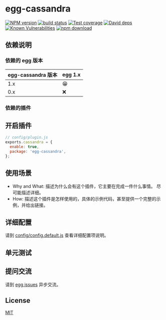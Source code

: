 # egg-cassandra

[![NPM version][npm-image]][npm-url]
[![build status][travis-image]][travis-url]
[![Test coverage][codecov-image]][codecov-url]
[![David deps][david-image]][david-url]
[![Known Vulnerabilities][snyk-image]][snyk-url]
[![npm download][download-image]][download-url]

[npm-image]: https://img.shields.io/npm/v/egg-cassandra.svg?style=flat-square
[npm-url]: https://npmjs.org/package/egg-cassandra
[travis-image]: https://img.shields.io/travis/eggjs/egg-cassandra.svg?style=flat-square
[travis-url]: https://travis-ci.org/eggjs/egg-cassandra
[codecov-image]: https://img.shields.io/codecov/c/github/eggjs/egg-cassandra.svg?style=flat-square
[codecov-url]: https://codecov.io/github/eggjs/egg-cassandra?branch=master
[david-image]: https://img.shields.io/david/eggjs/egg-cassandra.svg?style=flat-square
[david-url]: https://david-dm.org/eggjs/egg-cassandra
[snyk-image]: https://snyk.io/test/npm/egg-cassandra/badge.svg?style=flat-square
[snyk-url]: https://snyk.io/test/npm/egg-cassandra
[download-image]: https://img.shields.io/npm/dm/egg-cassandra.svg?style=flat-square
[download-url]: https://npmjs.org/package/egg-cassandra

<!--
Description here.
-->

## 依赖说明

### 依赖的 egg 版本

egg-cassandra 版本 | egg 1.x
--- | ---
1.x | 😁
0.x | ❌

### 依赖的插件
<!--

如果有依赖其它插件，请在这里特别说明。如

- security
- multipart

-->

## 开启插件

```js
// config/plugin.js
exports.cassandra = {
  enable: true,
  package: 'egg-cassandra',
};
```

## 使用场景

- Why and What: 描述为什么会有这个插件，它主要在完成一件什么事情。
尽可能描述详细。
- How: 描述这个插件是怎样使用的，具体的示例代码，甚至提供一个完整的示例，并给出链接。

## 详细配置

请到 [config/config.default.js](config/config.default.js) 查看详细配置项说明。

## 单元测试

<!-- 描述如何在单元测试中使用此插件，例如 schedule 如何触发。无则省略。-->

## 提问交流

请到 [egg issues](https://github.com/eggjs/egg/issues) 异步交流。

## License

[MIT](LICENSE)
